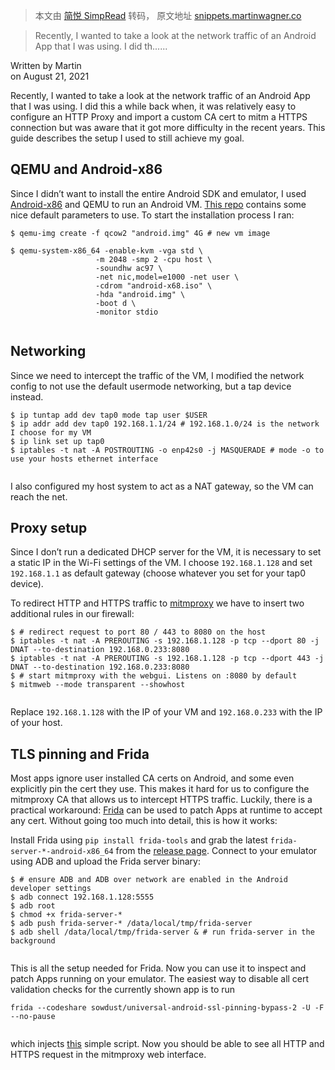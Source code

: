 > 本文由 [简悦 SimpRead](http://ksria.com/simpread/) 转码， 原文地址 [snippets.martinwagner.co](https://snippets.martinwagner.co/2021-08-21/mitmproxy-qemu)

> Recently, I wanted to take a look at the network traffic of an Android App that I was using. I did th......

Written by Martin  
on August 21, 2021

Recently, I wanted to take a look at the network traffic of an Android App that I was using. I did this a while back when, it was relatively easy to configure an HTTP Proxy and import a custom CA cert to mitm a HTTPS connection but was aware that it got more difficulty in the recent years. This guide describes the setup I used to still achieve my goal.

QEMU and Android-x86
--------------------

Since I didn’t want to install the entire Android SDK and emulator, I used [Android-x86](https://www.android-x86.org/) and QEMU to run an Android VM. [This repo](https://github.com/rexim/qemu-android-x86-runner) contains some nice default parameters to use. To start the installation process I ran:

```
$ qemu-img create -f qcow2 "android.img" 4G # new vm image

$ qemu-system-x86_64 -enable-kvm -vga std \
                   -m 2048 -smp 2 -cpu host \
                   -soundhw ac97 \
                   -net nic,model=e1000 -net user \
                   -cdrom "android-x68.iso" \ 
                   -hda "android.img" \
                   -boot d \
                   -monitor stdio


```

Networking
----------

Since we need to intercept the traffic of the VM, I modified the network config to not use the default usermode networking, but a tap device instead.

```
$ ip tuntap add dev tap0 mode tap user $USER
$ ip addr add dev tap0 192.168.1.1/24 # 192.168.1.0/24 is the network I choose for my VM
$ ip link set up tap0
$ iptables -t nat -A POSTROUTING -o enp42s0 -j MASQUERADE # mode -o to use your hosts ethernet interface


```

I also configured my host system to act as a NAT gateway, so the VM can reach the net.

Proxy setup
-----------

Since I don’t run a dedicated DHCP server for the VM, it is necessary to set a static IP in the Wi-Fi settings of the VM. I choose `192.168.1.128` and set `192.168.1.1` as default gateway (choose whatever you set for your tap0 device).

To redirect HTTP and HTTPS traffic to [mitmproxy](https://mitmproxy.org/) we have to insert two additional rules in our firewall:

```
$ # redirect request to port 80 / 443 to 8080 on the host
$ iptables -t nat -A PREROUTING -s 192.168.1.128 -p tcp --dport 80 -j DNAT --to-destination 192.168.0.233:8080
$ iptables -t nat -A PREROUTING -s 192.168.1.128 -p tcp --dport 443 -j DNAT --to-destination 192.168.0.233:8080
$ # start mitmproxy with the webgui. Listens on :8080 by default
$ mitmweb --mode transparent --showhost


```

Replace `192.168.1.128` with the IP of your VM and `192.168.0.233` with the IP of your host.

TLS pinning and Frida
---------------------

Most apps ignore user installed CA certs on Android, and some even explicitly pin the cert they use. This makes it hard for us to configure the mitmproxy CA that allows us to intercept HTTPS traffic. Luckily, there is a practical workaround: [Frida](https://frida.re/) can be used to patch Apps at runtime to accept any cert. Without going too much into detail, this is how it works:

Install Frida using `pip install frida-tools` and grab the latest `frida-server-*-android-x86_64` from the [release page](https://github.com/frida/frida/releases/). Connect to your emulator using ADB and upload the Frida server binary:

```
$ # ensure ADB and ADB over network are enabled in the Android developer settings
$ adb connect 192.168.1.128:5555
$ adb root
$ chmod +x frida-server-*
$ adb push frida-server-* /data/local/tmp/frida-server
$ adb shell /data/local/tmp/frida-server & # run frida-server in the background


```

This is all the setup needed for Frida. Now you can use it to inspect and patch Apps running on your emulator. The easiest way to disable all cert validation checks for the currently shown app is to run

```
frida --codeshare sowdust/universal-android-ssl-pinning-bypass-2 -U -F --no-pause


```

which injects [this](https://codeshare.frida.re/@sowdust/universal-android-ssl-pinning-bypass-2/) simple script. Now you should be able to see all HTTP and HTTPS request in the mitmproxy web interface.
